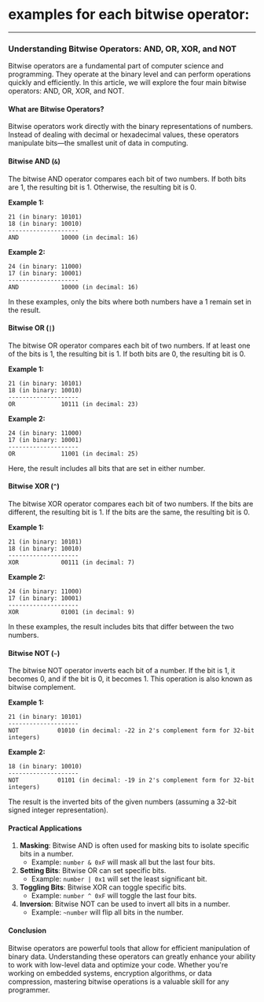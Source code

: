 # examples for each bitwise operator:

---

### Understanding Bitwise Operators: AND, OR, XOR, and NOT

Bitwise operators are a fundamental part of computer science and programming. They operate at the binary level and can perform operations quickly and efficiently. In this article, we will explore the four main bitwise operators: AND, OR, XOR, and NOT.

#### What are Bitwise Operators?

Bitwise operators work directly with the binary representations of numbers. Instead of dealing with decimal or hexadecimal values, these operators manipulate bits—the smallest unit of data in computing.

#### Bitwise AND (`&`)

The bitwise AND operator compares each bit of two numbers. If both bits are 1, the resulting bit is 1. Otherwise, the resulting bit is 0.

**Example 1:**
```
21 (in binary: 10101)
18 (in binary: 10010)
--------------------
AND            10000 (in decimal: 16)
```

**Example 2:**
```
24 (in binary: 11000)
17 (in binary: 10001)
--------------------
AND            10000 (in decimal: 16)
```

In these examples, only the bits where both numbers have a 1 remain set in the result.

#### Bitwise OR (`|`)

The bitwise OR operator compares each bit of two numbers. If at least one of the bits is 1, the resulting bit is 1. If both bits are 0, the resulting bit is 0.

**Example 1:**
```
21 (in binary: 10101)
18 (in binary: 10010)
--------------------
OR             10111 (in decimal: 23)
```

**Example 2:**
```
24 (in binary: 11000)
17 (in binary: 10001)
--------------------
OR             11001 (in decimal: 25)
```

Here, the result includes all bits that are set in either number.

#### Bitwise XOR (`^`)

The bitwise XOR operator compares each bit of two numbers. If the bits are different, the resulting bit is 1. If the bits are the same, the resulting bit is 0.

**Example 1:**
```
21 (in binary: 10101)
18 (in binary: 10010)
--------------------
XOR            00111 (in decimal: 7)
```

**Example 2:**
```
24 (in binary: 11000)
17 (in binary: 10001)
--------------------
XOR            01001 (in decimal: 9)
```

In these examples, the result includes bits that differ between the two numbers.

#### Bitwise NOT (`~`)

The bitwise NOT operator inverts each bit of a number. If the bit is 1, it becomes 0, and if the bit is 0, it becomes 1. This operation is also known as bitwise complement.

**Example 1:**
```
21 (in binary: 10101)
--------------------
NOT           01010 (in decimal: -22 in 2's complement form for 32-bit integers)
```

**Example 2:**
```
18 (in binary: 10010)
--------------------
NOT           01101 (in decimal: -19 in 2's complement form for 32-bit integers)
```

The result is the inverted bits of the given numbers (assuming a 32-bit signed integer representation).

#### Practical Applications

1. **Masking**: Bitwise AND is often used for masking bits to isolate specific bits in a number.
   - Example: `number & 0xF` will mask all but the last four bits.
2. **Setting Bits**: Bitwise OR can set specific bits.
   - Example: `number | 0x1` will set the least significant bit.
3. **Toggling Bits**: Bitwise XOR can toggle specific bits.
   - Example: `number ^ 0xF` will toggle the last four bits.
4. **Inversion**: Bitwise NOT can be used to invert all bits in a number.
   - Example: `~number` will flip all bits in the number.

#### Conclusion

Bitwise operators are powerful tools that allow for efficient manipulation of binary data. Understanding these operators can greatly enhance your ability to work with low-level data and optimize your code. Whether you're working on embedded systems, encryption algorithms, or data compression, mastering bitwise operations is a valuable skill for any programmer.

